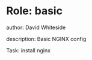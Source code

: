 Role: basic
========================
author: David Whiteside

description: Basic NGINX config

Task: install nginx


